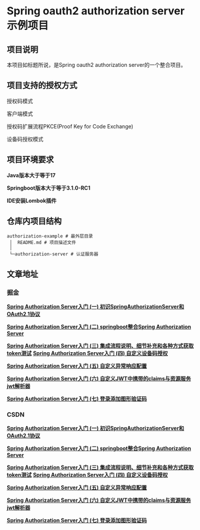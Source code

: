 # Spring oauth2 authorization server示例项目

## 项目说明

本项目如标题所说，是Spring oauth2 authorization server的一个整合项目。

## 项目支持的授权方式

授权码模式

客户端模式

授权码扩展流程PKCE(Proof Key for Code Exchange)

设备码授权模式

## 项目环境要求

**Java版本大于等于17**

**Springboot版本大于等于3.1.0-RC1**

**IDE安装Lombok插件**

## 仓库内项目结构

```
authorization-example # 最外层目录
 │  README.md # 项目描述文件
 │  
 └─authorization-server # 认证服务器
```

## 文章地址

### 掘金

**[Spring Authorization Server入门 (一) 初识SpringAuthorizationServer和OAuth2.1协议](https://juejin.cn/post/7239953874950733884)**

**[Spring Authorization Server入门 (二) springboot整合Spring Authorization Server](https://juejin.cn/post/7239953874950815804)**

**[Spring Authorization Server入门 (三) 集成流程说明、细节补充和各种方式获取token测试](https://juejin.cn/post/7241058098974720037)**
**[Spring Authorization Server入门 (四) 自定义设备码授权](https://juejin.cn/post/7241101553712283707)**

**[Spring Authorization Server入门 (五) 自定义异常响应配置](https://juejin.cn/post/7241439405970063416)**

**[Spring Authorization Server入门 (六) 自定义JWT中携带的claims与资源服务jwt解析器](https://juejin.cn/post/7241762957570097213)**

**[Spring Authorization Server入门 (七) 登录添加图形验证码](https://juejin.cn/post/7242476048005709879)**

### CSDN

**[Spring Authorization Server入门 (一) 初识SpringAuthorizationServer和OAuth2.1协议](https://blog.csdn.net/weixin_43356507/article/details/130991406)**

**[Spring Authorization Server入门 (二) springboot整合Spring Authorization Server](https://blog.csdn.net/weixin_43356507/article/details/131006763)**

**[Spring Authorization Server入门 (三) 集成流程说明、细节补充和各种方式获取token测试](https://blog.csdn.net/weixin_43356507/article/details/131023147)**
**[Spring Authorization Server入门 (四) 自定义设备码授权](https://blog.csdn.net/weixin_43356507/article/details/131050408)**

**[Spring Authorization Server入门 (五) 自定义异常响应配置](https://blog.csdn.net/weixin_43356507/article/details/131063392)**

**[Spring Authorization Server入门 (六) 自定义JWT中携带的claims与资源服务jwt解析器](https://blog.csdn.net/weixin_43356507/article/details/131081862)**

**[Spring Authorization Server入门 (七) 登录添加图形验证码](https://blog.csdn.net/weixin_43356507/article/details/131109818)**